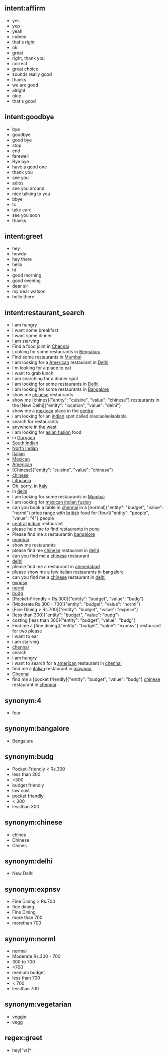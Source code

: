 ## intent:affirm
- yes
- yep
- yeah
- indeed
- that's right
- ok
- great
- right, thank you
- correct
- great choice
- sounds really good
- thanks
- we are good
- alright
- okie
- that's good

## intent:goodbye
- bye
- goodbye
- good bye
- stop
- end
- farewell
- Bye bye
- have a good one
- thank you
- see you
- adios
- see you around
- nice talking to you
- bbye
- tc
- take care
- see you soon
- thanks

## intent:greet
- hey
- howdy
- hey there
- hello
- hi
- good morning
- good evening
- dear sir
- my dear watson
- hello there

## intent:restaurant_search
- I am hungry
- I want some breakfast
- I want some dinner
- I am starving
- Find a food joint in [Chennai](location)
- Looking for some restaurants in [Bengaluru](location)
- Find some restaurants in [Mumbai](location)
- I am looking for a [American](cuisine) restaurant in [Delhi](location)
- i'm looking for a place to eat
- I want to grab lunch
- I am searching for a dinner spot
- I am looking for some restaurants in [Delhi](location).
- I am looking for some restaurants in [Bangalore](location)
- show me [chinese](cuisine) restaurants
- show me [chines]{"entity": "cuisine", "value": "chinese"} restaurants in the [New Delhi]{"entity": "location", "value": "delhi"}
- show me a [mexican](cuisine) place in the [centre](location)
- i am looking for an [indian](cuisine) spot called olaolaolaolaolaola
- search for restaurants
- anywhere in the [west](location)
- I am looking for [asian fusion](cuisine) food
- in [Gurgaon](location)
- [South Indian](cuisine)
- [North Indian](cuisine)
- [Italian](cuisine)
- [Mexican](cuisine)
- [American](cuisine)
- [Chinese]{"entity": "cuisine", "value": "chinese"}
- [chinese](cuisine)
- [Lithuania](location)
- Oh, sorry, in [Italy](location)
- in [delhi](location)
- I am looking for some restaurants in [Mumbai](location)
- I am looking for [mexican indian fusion](cuisine)
- can you book a table in [chennai](location) in a [normal]{"entity": "budget", "value": "norml"} price range with [british](cuisine) food for [four]{"entity": "people", "value": "4"} people
- [central](location) [indian](cuisine) restaurant
- please help me to find restaurants in [pune](location)
- Please find me a restaurantin [bangalore](location)
- [mumbai](location)
- show me restaurants
- please find me [chinese](cuisine) restaurant in [delhi](location)
- can you find me a [chinese](cuisine) restaurant
- [delhi](location)
- please find me a restaurant in [ahmedabad](location)
- please show me a few [italian](cuisine) restaurants in [bangalore](location)
- can you find me a [chinese](cuisine) restaurant in [delhi](location)
- [expnsv](budget)
- [norml](budget)
- [budg](budget)
- [Pocket-Friendly < Rs.300]{"entity": "budget", "value": "budg"}
- [Moderate Rs.300 - 700]{"entity": "budget", "value": "norml"}
- [Fine Dining > Rs.700]{"entity": "budget", "value": "expnsv"}
- [less than 300]{"entity": "budget", "value": "budg"}
- costing [less than 300]{"entity": "budget", "value": "budg"}
- Find me a [fine dining]{"entity": "budget", "value": "expnsv"} restaurant for two please
- I want to ear
- i am starving
- [chennai](location)
- search
- i am hungry
- i want to search for a [american](cuisine) restaurant in [chennai](location)
- find me a [italian](cuisine) restaurant in [mayapur](location)
- [Chennai](location)
- find me a [pocket friendly]{"entity": "budget", "value": "budg"} [chinese](cuisine) restaurant in [chennai](location)

## synonym:4
- four

## synonym:bangalore
- Bengaluru

## synonym:budg
- Pocket-Friendly < Rs.300
- less than 300
- <300
- budget friendly
- low cost
- pocket friendly
- < 300
- lessthan 300

## synonym:chinese
- chines
- Chinese
- Chines

## synonym:delhi
- New Delhi

## synonym:expnsv
- Fine Dining > Rs.700
- fine dining
- Fine Dining
- more than 700
- morethan 700

## synonym:norml
- normal
- Moderate Rs.300 - 700
- 300 to 700
- <700
- medium budget
- less than 700
- < 700
- lessthan 700

## synonym:vegetarian
- veggie
- vegg

## regex:greet
- hey[^\s]*
